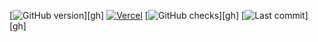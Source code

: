 [![GitHub version](https://badgen.net/github/release/mag-e-williams/mw?cache=600)][gh] [![Vercel](https://therealsujitk-vercel-badge.vercel.app/?app=dg)](https://vercel.com/mag-e-williams/mw) [![GitHub checks](https://badgen.net/github/checks/mag-e-williams/mw)][gh] [![Last commit](https://badgen.net/github/last-commit/mag-e-williams/mw/main)][gh]

